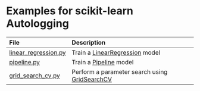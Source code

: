 # Examples for scikit-learn Autologging

| File                                           | Description                                         |
| :--------------------------------------------- | :-------------------------------------------------- |
| [linear_regression.py](./linear_regression.py) | Train a [LinearRegression][lr] model                |
| [pipeline.py](./pipeline.py)                   | Train a [Pipeline][pipe] model                      |
| [grid_search_cv.py](./grid_search_cv.py)       | Perform a parameter search using [GridSearchCV][gs] |

[lr]: https://scikit-learn.org/stable/modules/generated/sklearn.linear_model.LinearRegression.html
[pipe]: https://scikit-learn.org/stable/modules/generated/sklearn.pipeline.Pipeline.html
[gs]: https://scikit-learn.org/stable/modules/generated/sklearn.model_selection.GridSearchCV.html
